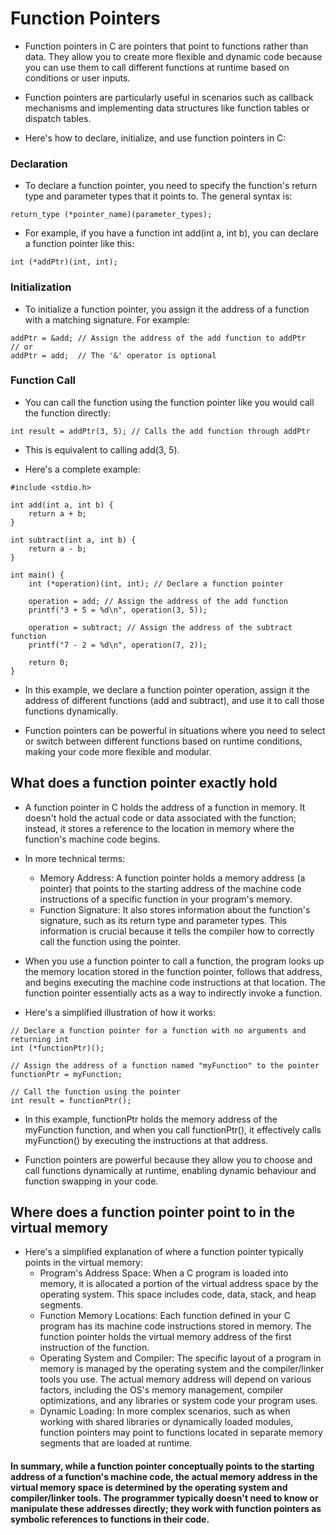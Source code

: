 # Function Pointers

* Function pointers in C are pointers that point to functions rather than data. They allow you to create more flexible and dynamic code because you can use them to call different functions at runtime based on conditions or user inputs.

* Function pointers are particularly useful in scenarios such as callback mechanisms and implementing data structures like function tables or dispatch tables.

* Here's how to declare, initialize, and use function pointers in C:

### Declaration
* To declare a function pointer, you need to specify the function's return type and parameter types that it points to. The general syntax is:
~~~~
return_type (*pointer_name)(parameter_types);
~~~~

* For example, if you have a function int add(int a, int b), you can declare a function pointer like this:
~~~~
int (*addPtr)(int, int);
~~~~

### Initialization
* To initialize a function pointer, you assign it the address of a function with a matching signature. For example:
~~~~
addPtr = &add; // Assign the address of the add function to addPtr
// or
addPtr = add;  // The '&' operator is optional
~~~~

### Function Call
* You can call the function using the function pointer like you would call the function directly:
~~~~
int result = addPtr(3, 5); // Calls the add function through addPtr
~~~~
* This is equivalent to calling add(3, 5).

* Here's a complete example:
~~~~
#include <stdio.h>

int add(int a, int b) {
    return a + b;
}

int subtract(int a, int b) {
    return a - b;
}

int main() {
    int (*operation)(int, int); // Declare a function pointer

    operation = add; // Assign the address of the add function
    printf("3 + 5 = %d\n", operation(3, 5));

    operation = subtract; // Assign the address of the subtract function
    printf("7 - 2 = %d\n", operation(7, 2));

    return 0;
}
~~~~

* In this example, we declare a function pointer operation, assign it the address of different functions (add and subtract), and use it to call those functions dynamically.

* Function pointers can be powerful in situations where you need to select or switch between different functions based on runtime conditions, making your code more flexible and modular.

## What does a function pointer exactly hold
* A function pointer in C holds the address of a function in memory. It doesn't hold the actual code or data associated with the function; instead, it stores a reference to the location in memory where the function's machine code begins.

* In more technical terms:
	* Memory Address: A function pointer holds a memory address (a pointer) that points to the starting address of the machine code instructions of a specific function in your program's memory.
	* Function Signature: It also stores information about the function's signature, such as its return type and parameter types. This information is crucial because it tells the compiler how to correctly call the function using the pointer.

* When you use a function pointer to call a function, the program looks up the memory location stored in the function pointer, follows that address, and begins executing the machine code instructions at that location. The function pointer essentially acts as a way to indirectly invoke a function.

* Here's a simplified illustration of how it works:
~~~~
// Declare a function pointer for a function with no arguments and returning int
int (*functionPtr)();

// Assign the address of a function named "myFunction" to the pointer
functionPtr = myFunction;

// Call the function using the pointer
int result = functionPtr();
~~~~

* In this example, functionPtr holds the memory address of the myFunction function, and when you call functionPtr(), it effectively calls myFunction() by executing the instructions at that address.

* Function pointers are powerful because they allow you to choose and call functions dynamically at runtime, enabling dynamic behaviour and function swapping in your code.

## Where does a function pointer point to in the virtual memory
* Here's a simplified explanation of where a function pointer typically points in the virtual memory:
	* Program's Address Space: When a C program is loaded into memory, it is allocated a portion of the virtual address space by the operating system. This space includes code, data, stack, and heap segments.
	* Function Memory Locations: Each function defined in your C program has its machine code instructions stored in memory. The function pointer holds the virtual memory address of the first instruction of the function.
	* Operating System and Compiler: The specific layout of a program in memory is managed by the operating system and the compiler/linker tools you use. The actual memory address will depend on various factors, including the OS's memory management, compiler optimizations, and any libraries or system code your program uses.
	* Dynamic Loading: In more complex scenarios, such as when working with shared libraries or dynamically loaded modules, function pointers may point to functions located in separate memory segments that are loaded at runtime.

#### In summary, while a function pointer conceptually points to the starting address of a function's machine code, the actual memory address in the virtual memory space is determined by the operating system and compiler/linker tools. The programmer typically doesn't need to know or manipulate these addresses directly; they work with function pointers as symbolic references to functions in their code.
